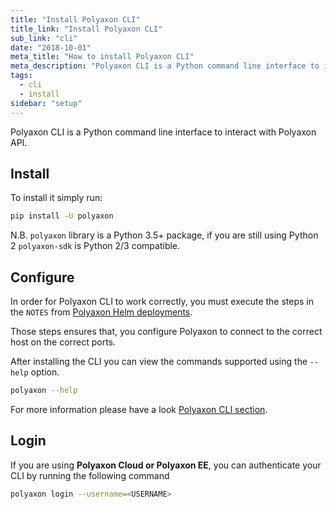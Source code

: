 ```yaml
---
title: "Install Polyaxon CLI"
title_link: "Install Polyaxon CLI"
sub_link: "cli"
date: "2018-10-01"
meta_title: "How to install Polyaxon CLI"
meta_description: "Polyaxon CLI is a Python command line interface to interact with Polyaxon API."
tags:
  - cli
  - install
sidebar: "setup"
---
```


Polyaxon CLI is a Python command line interface to interact with Polyaxon API.


## Install

To install it simply run:

```bash
pip install -U polyaxon
```

N.B. `polyaxon` library is a Python 3.5+ package, if you are still using Python 2 `polyaxon-sdk` is Python 2/3 compatible.

## Configure

In order for Polyaxon CLI to work correctly,
you must execute the steps in the `NOTES` from [Polyaxon Helm deployments](/docs/setup/).

Those steps ensures that, you configure Polyaxon to connect to the correct host on the correct ports.


After installing the CLI you can view the commands supported using the `--help` option.

```bash
polyaxon --help
```

For more information please have a look [Polyaxon CLI section](/docs/core/cli/).


## Login

If you are using **Polyaxon Cloud or Polyaxon EE**, you can authenticate your CLI by running the following command

```bash
polyaxon login --username=<USERNAME>
```
